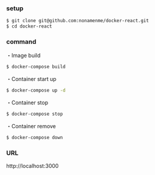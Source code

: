 ### setup
```sh
$ git clone git@github.com:nonamenme/docker-react.git
$ cd docker-react
```

### command
・Image build
```sh
$ docker-compose build
```

・Container start up
```sh
$ docker-compose up -d
```

・Container stop
```sh
$ docker-compose stop
```

・Container remove
```sh
$ docker-compose down
```

### URL
http://localhost:3000
